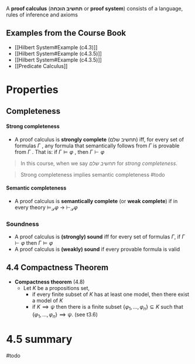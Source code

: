 A **proof calculus** (**תחשיב הוכחה** or **proof system**) consists of a language, rules of inference and axioms
## Examples from the Course Book

- [[Hilbert System#Example (c4.3)]]
- [[Hilbert System#Example (c4.3.5)]]
- [[Hilbert System#Example (c4.3.5)]]
- [[Predicate Calculus]]

# Properties 

## Completeness
#### Strong completeness

 - A proof calculus is **strongly complete** (תחשיב שלם) iff, for every set of formulas $Γ$ , any formula that semantically follows from $Γ$ is provable from $Γ$ . That is: if $Γ ⊨ φ$ , then $Γ ⊢ φ$

> In this course, when we say *תחשיב שלם* for *strong completeness*. 

> Strong completeness implies semantic completeness #todo 
#### Semantic completeness

 - A proof calculus is **semantically complete** (or **weak complete**) if in every theory $\displaystyle  \models _{\mathcal {S}}\varphi \ \to \ \vdash _{\mathcal {S}}\varphi$
### Soundness

 - A proof calculus is **(strongly) sound** iff for every set of formulas $Γ$, if $Γ ⊢ φ$ then $Γ ⊨ φ$ 
- A proof calculus is **(weakly) sound** if every provable formula is valid

## 4.4 Compactness Theorem

- **Compactness theorem** (4.8)
	- Let $K$ be a propositions set, 
		- if every finite subset of $K$ has at least one model, then there exist a model of $K$
		- if $K \implies \psi$ then there is a finite subset $\{ \varphi_{1},\dots,\varphi_{n} \}\subseteq K$ such that $\{ \varphi_{1},\dots ,\varphi_{n} \}\implies \psi$. (see t3.6)


# 4.5 summary

#todo 




